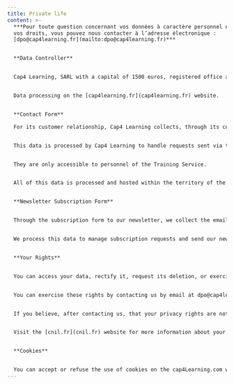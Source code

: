 ```yaml
---
title: Private life
content: >-
  ***Pour toute question concernant vos données à caractère personnel et exercer
  vos droits, vous pouvez nous contacter à l’adresse électronique :
  [dpo@cap4learning.fr](mailto:dpo@cap4learning.fr)***


  **Data Controller** 


  Cap4 Learning, SARL with a capital of 1500 euros, registered office at 75 rue de Richelieu 75002 Paris.


  Data processing on the [cap4learning.fr](cap4learning.fr) website.


  **Contact Form**

  For its customer relationship, Cap4 Learning collects, through its contact page, the following personal data: Name, Email, and Personal Message.


  This data is processed by Cap4 Learning to handle requests sent via the website's contact page. They are kept for 2 years from their collection or the last positive action by the concerned person.


  They are only accessible to personnel of the Training Service.


  All of this data is processed and hosted within the territory of the European Union.


  **Newsletter Subscription Form**


  Through the subscription form to our newsletter, we collect the email.


  We process this data to manage subscription requests and send our newsletter. The email is kept for the entire duration of your subscription and then for 1 year after your unsubscription.


  **Your Rights**


  You can access your data, rectify it, request its deletion, or exercise your right to limit the processing of your data.


  You can exercise these rights by contacting us by email at dpo@cap4learning.com or by sending your request to Cap4Learning by mail: 75 rue de Richelieu 75002 Paris. Proof of your identity may be requested.


  If you believe, after contacting us, that your privacy rights are not being respected, you can file a complaint with the CNIL.


  Visit the [cnil.fr](cnil.fr) website for more information about your rights.


  **Cookies**


  You can accept or refuse the use of cookies on the cap4Learning.com website at any time.
---
```

